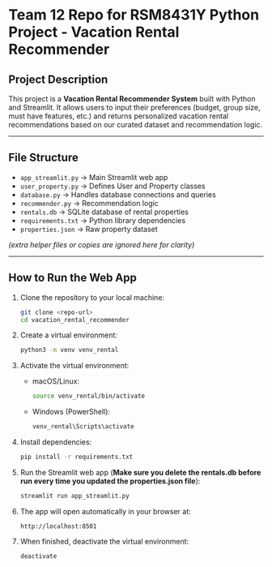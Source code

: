 # Team 12 Repo for RSM8431Y Python Project - Vacation Rental Recommender

## Project Description

This project is a **Vacation Rental Recommender System** built with Python and Streamlit.
It allows users to input their preferences (budget, group size, must have features, etc.) and returns personalized vacation rental recommendations based on our curated dataset and recommendation logic.

---

## File Structure

* `app_streamlit.py` → Main Streamlit web app
* `user_property.py` → Defines User and Property classes
* `database.py` → Handles database connections and queries
* `recommender.py` → Recommendation logic
* `rentals.db` → SQLite database of rental properties
* `requirements.txt` → Python library dependencies
* `properties.json` → Raw property dataset

*(extra helper files or copies are ignored here for clarity)*

---

## How to Run the Web App

1. Clone the repository to your local machine:

   ```bash
   git clone <repo-url>
   cd vacation_rental_recommender
   ```

2. Create a virtual environment:

   ```bash
   python3 -m venv venv_rental
   ```

3. Activate the virtual environment:

   * macOS/Linux:

     ```bash
     source venv_rental/bin/activate
     ```
   * Windows (PowerShell):

     ```powershell
     venv_rental\Scripts\activate
     ```

4. Install dependencies:

   ```bash
   pip install -r requirements.txt
   ```

5. Run the Streamlit web app (**Make sure you delete the rentals.db before run every time you updated the properties.json file**):

   ```bash
   streamlit run app_streamlit.py
   ```

6. The app will open automatically in your browser at:

   ```
   http://localhost:8501
   ```

7. When finished, deactivate the virtual environment:

   ```bash
   deactivate
   ```



